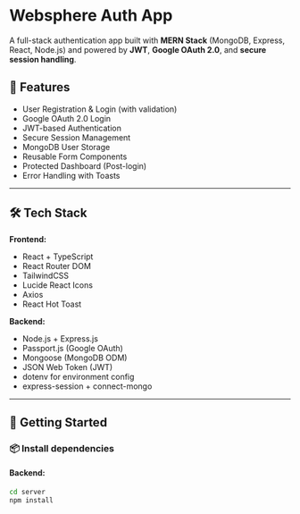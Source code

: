 # Websphere Auth App

A full-stack authentication app built with **MERN Stack** (MongoDB, Express, React, Node.js) and powered by **JWT**, **Google OAuth 2.0**, and **secure session handling**.

## 🔐 Features

- User Registration & Login (with validation)
- Google OAuth 2.0 Login
- JWT-based Authentication
- Secure Session Management
- MongoDB User Storage
- Reusable Form Components
- Protected Dashboard (Post-login)
- Error Handling with Toasts

---

## 🛠️ Tech Stack

**Frontend:**
- React + TypeScript
- React Router DOM
- TailwindCSS
- Lucide React Icons
- Axios
- React Hot Toast

**Backend:**
- Node.js + Express.js
- Passport.js (Google OAuth)
- Mongoose (MongoDB ODM)
- JSON Web Token (JWT)
- dotenv for environment config
- express-session + connect-mongo

---

## 🚀 Getting Started

### 📦 Install dependencies

#### Backend:
```bash
cd server
npm install
